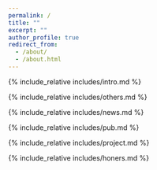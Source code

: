 ```yaml
---
permalink: /
title: ""
excerpt: ""
author_profile: true
redirect_from: 
  - /about/
  - /about.html
---
```

<span class='anchor' id='about-me'></span>
{% include_relative includes/intro.md %}

{% include_relative includes/others.md %}

{% include_relative includes/news.md %}

{% include_relative includes/pub.md %}

{% include_relative includes/project.md %}

{% include_relative includes/honers.md %}
